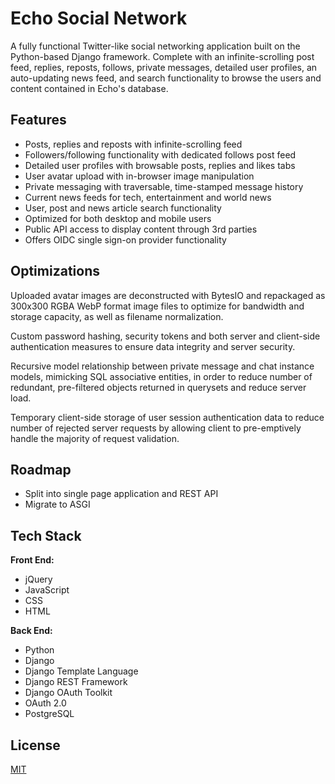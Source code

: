 
# Echo Social Network

A fully functional Twitter-like social networking application built on the Python-based Django framework. Complete with an infinite-scrolling post feed, replies, reposts, follows, private messages, detailed user profiles, an auto-updating news feed, and search functionality to browse the users and content contained in Echo's database.


## Features

- Posts, replies and reposts with infinite-scrolling feed
- Followers/following functionality with dedicated follows post feed
- Detailed user profiles with browsable posts, replies and likes tabs
- User avatar upload with in-browser image manipulation
- Private messaging with traversable, time-stamped message history
- Current news feeds for tech, entertainment and world news
- User, post and news article search functionality
- Optimized for both desktop and mobile users
- Public API access to display content through 3rd parties
- Offers OIDC single sign-on provider functionality

## Optimizations

Uploaded avatar images are deconstructed with BytesIO and repackaged as 300x300 RGBA WebP format image files to optimize for bandwidth and storage capacity, as well as filename normalization.

Custom password hashing, security tokens and both server and client-side authentication measures to ensure data integrity and server security.

Recursive model relationship between private message and chat instance models, mimicking SQL associative entities, in order to reduce number of redundant, pre-filtered objects returned in querysets and reduce server load.

Temporary client-side storage of user session authentication data to reduce number of rejected server requests by allowing client to pre-emptively handle the majority of request validation.

## Roadmap

- Split into single page application and REST API
- Migrate to ASGI

## Tech Stack

**Front End:**
- jQuery
- JavaScript
- CSS
- HTML

**Back End:**
- Python
- Django
- Django Template Language
- Django REST Framework
- Django OAuth Toolkit
- OAuth 2.0
- PostgreSQL

## License

[MIT](https://choosealicense.com/licenses/mit/)

